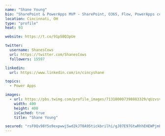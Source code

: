 ```yaml
---
name: "Shane Young"
bio: "SharePoint & PowerApps MVP - SharePoint, O365, Flow, PowerApps consulting? @PowerApps911 | Pure Snark? You found it."
location: Cincinnati, OH
type: "profile"
heat: 93

website: https://t.co/91p5BQ3pUe

twitter:
  username: ShanesCows
  url: https://twitter.com/ShanesCows
  followers: 15597

linkedin:
  url: https://www.linkedin.com/in/cincyshane

topics:
  - Power Apps

images:
  - url: https://pbs.twimg.com/profile_images/713100007398883329/qUzvsvQ3_400x400.jpg
    width: 400
    height: 400
    isCached: true
    title: "Shane Young"

secured: "rsF0Qv98Y5o9expwwjSwd2kJT0A95tickbrilhi/gJ07E97GtwRhhEHEWPjmLqLlqC3q0FJFBbJIuBSp3KjBKttXKNFnm0HRM7UIfPsm0en3Gv9qyaVaHSCykaouKnBZVzaP4YBDI3r5yT0f4Ky8Pkxxzf6Dm/pID7ie2eajn3wIojvUsklDQO1g2M6hcP86aJaY2tt/H/IglhTSPfJqHbEHFQYTGOI8NuqEvy25Aa6YYW1v7zMd9I2eIxyGKyzM0bMnH1/ESa/KgKbcIJ84Nkpp/XWdpr4XsDPju8UWP0TmYep8bYXlFQHU4EIW11LXo5czU5lmSjpbIQ1NuKhLBv64icjwOVxMOXTWm0Khq537WBjfAxSkpAEBMuAvtEFdELwIJuwUp4oM3N/CwzW1YJ1zjVQw7A1TlqPtvxLELrI=;wvm/EpL7wuLVgsCPzM3QqA=="
---
```


